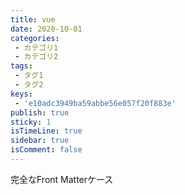 ```yaml
---
title: vue
date: 2020-10-01
categories:
 - カテゴリ1
 - カテゴリ2
tags:
 - タグ1
 - タグ2
keys:
 - 'e10adc3949ba59abbe56e057f20f883e'
publish: true
sticky: 1
isTimeLine: true
sidebar: true
isComment: false
---
```


完全なFront Matterケース
